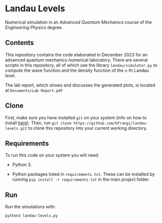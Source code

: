 # Landau Levels

Numerical simulation in an *Advanced Quantum Mechanics* course of the *Engineering Physics* degree.

## Contents

This repository contains the code elaborated in December 2023 for an advanced quantum mechanics numerical laboratory. There are several scripts in this repository, all of which use the library `landau/simulator.py` to compute the wave function and the density function of the `n`-th Landau level.

The lab report, which shows and discusses the generated plots, is located at ```Documents/Lab Report.pdf```

## Clone

First, make sure you have installed ```git``` on your system (info on how to install [here](https://github.com/git-guides/install-git)). Then, run ```git clone https://github.com/bfrangi/landau-levels.git``` to clone this repository into your current working directory.

## Requirements

To run this code on your system you will need:

- Python 3.

- Python packages listed in `requirements.txt`. These can be installed by running `pip install -r requirements.txt` in the main project folder.

## Run

Run the simulations with:
```
python3 landau-levels.py
```

